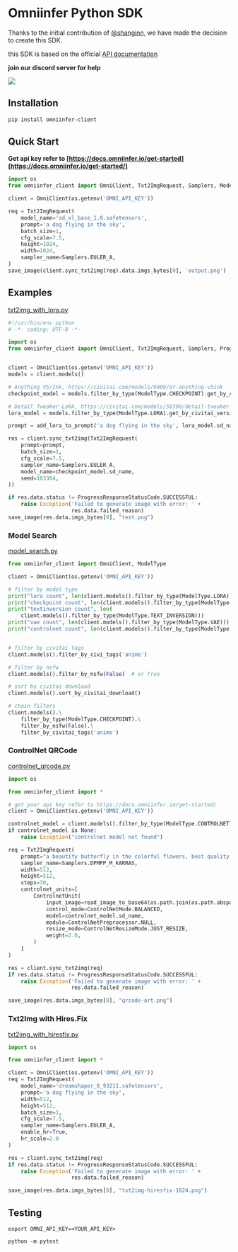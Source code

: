 # Omniinfer Python SDK

Thanks to the initial contribution of [@shanginn](https://github.com/shanginn), we have made the decision to create this SDK.

this SDK is based on the official [API documentation](https://docs.omniinfer.io/)

**join our discord server for help**

[![](https://dcbadge.vercel.app/api/server/nzqq8UScpx)](https://discord.gg/nzqq8UScpx) 

## Installation

```bash
pip install omniinfer-client
```

## Quick Start

**Get api key refer to [https://docs.omniinfer.io/get-started](https://docs.omniinfer.io/get-started/)**

```python
import os
from omniinfer_client import OmniClient, Txt2ImgRequest, Samplers, ModelType, save_image

client = OmniClient(os.getenv('OMNI_API_KEY'))

req = Txt2ImgRequest(
    model_name='sd_xl_base_1.0.safetensors',
    prompt='a dog flying in the sky',
    batch_size=1,
    cfg_scale=7.5,
    height=1024,
    width=1024,
    sampler_name=Samplers.EULER_A,
)
save_image(client.sync_txt2img(req).data.imgs_bytes[0], 'output.png')
```

## Examples

[txt2img_with_lora.py](./examples/txt2img_with_lora.py)

```python
#!/usr/bin/env python
# -*- coding: UTF-8 -*-

import os
from omniinfer_client import OmniClient, Txt2ImgRequest, Samplers, ProgressResponseStatusCode, ModelType, add_lora_to_prompt, save_image


client = OmniClient(os.getenv('OMNI_API_KEY'))
models = client.models()

# Anything V5/Ink, https://civitai.com/models/9409/or-anything-v5ink
checkpoint_model = models.filter_by_type(ModelType.CHECKPOINT).get_by_civitai_version_id(90854)

# Detail Tweaker LoRA, https://civitai.com/models/58390/detail-tweaker-lora-lora
lora_model = models.filter_by_type(ModelType.LORA).get_by_civitai_version_id(62833)

prompt = add_lora_to_prompt('a dog flying in the sky', lora_model.sd_name, "0.8")

res = client.sync_txt2img(Txt2ImgRequest(
    prompt=prompt,
    batch_size=1,
    cfg_scale=7.5,
    sampler_name=Samplers.EULER_A,
    model_name=checkpoint_model.sd_name,
    seed=103304,
))

if res.data.status != ProgressResponseStatusCode.SUCCESSFUL:
    raise Exception('Failed to generate image with error: ' +
                    res.data.failed_reason)
save_image(res.data.imgs_bytes[0], "test.png")
```

### Model Search

[model_search.py](./examples/model_search.py)

```python
from omniinfer_client import OmniClient, ModelType

client = OmniClient(os.getenv('OMNI_API_KEY'))

# filter by model type
print("lora count", len(client.models().filter_by_type(ModelType.LORA)))
print("checkpoint count", len(client.models().filter_by_type(ModelType.CHECKPOINT)))
print("textinversion count", len(
    client.models().filter_by_type(ModelType.TEXT_INVERSION)))
print("vae count", len(client.models().filter_by_type(ModelType.VAE)))
print("controlnet count", len(client.models().filter_by_type(ModelType.CONTROLNET)))


# filter by civitai tags
client.models().filter_by_civi_tags('anime')

# filter by nsfw
client.models().filter_by_nsfw(False)  # or True

# sort by civitai download
client.models().sort_by_civitai_download()

# chain filters
client.models().\
    filter_by_type(ModelType.CHECKPOINT).\
    filter_by_nsfw(False).\
    filter_by_civitai_tags('anime')
```

### ControlNet QRCode

[controlnet_qrcode.py](./examples/controlnet_qrcode.py)

```python
import os

from omniinfer_client import *

# get your api key refer to https://docs.omniinfer.io/get-started/
client = OmniClient(os.getenv('OMNI_API_KEY'))

controlnet_model = client.models().filter_by_type(ModelType.CONTROLNET).get_by_name("control_v1p_sd15_qrcode_monster_v2")
if controlnet_model is None:
    raise Exception("controlnet model not found")

req = Txt2ImgRequest(
    prompt="a beautify butterfly in the colorful flowers, best quality, best details, masterpiece",
    sampler_name=Samplers.DPMPP_M_KARRAS,
    width=512,
    height=512,
    steps=30,
    controlnet_units=[
        ControlnetUnit(
            input_image=read_image_to_base64(os.path.join(os.path.abspath(os.path.dirname(__file__)), "fixtures/qrcode.png")),
            control_mode=ControlNetMode.BALANCED,
            model=controlnet_model.sd_name,
            module=ControlNetPreprocessor.NULL,
            resize_mode=ControlNetResizeMode.JUST_RESIZE,
            weight=2.0,
        )
    ]
)

res = client.sync_txt2img(req)
if res.data.status != ProgressResponseStatusCode.SUCCESSFUL:
    raise Exception('Failed to generate image with error: ' +
                    res.data.failed_reason)

save_image(res.data.imgs_bytes[0], "qrcode-art.png")
```

### Txt2Img with Hires.Fix

[txt2img_with_hiresfix.py](./examples/txt2img_with_hiresfix.py)

```python
import os

from omniinfer_client import *

client = OmniClient(os.getenv('OMNI_API_KEY'))
req = Txt2ImgRequest(
    model_name='dreamshaper_8_93211.safetensors',
    prompt='a dog flying in the sky',
    width=512,
    height=512,
    batch_size=1,
    cfg_scale=7.5,
    sampler_name=Samplers.EULER_A,
    enable_hr=True,
    hr_scale=2.0
)

res = client.sync_txt2img(req)
if res.data.status != ProgressResponseStatusCode.SUCCESSFUL:
    raise Exception('Failed to generate image with error: ' +
                    res.data.failed_reason)

save_image(res.data.imgs_bytes[0], "txt2img-hiresfix-1024.png")
```


## Testing

```
export OMNI_API_KEY=<YOUR_API_KEY>

python -m pytest
```